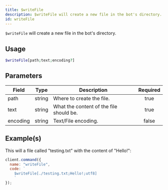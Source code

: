 ```yaml
---
title: $writeFile
description: $writeFile will create a new file in the bot's directory.
id: writeFile
---
```


`$writeFile` will create a new file in the bot's directory.

## Usage

```php
$writeFile[path;text;encoding?]
```

## Parameters

| Field    | Type   | Description                             | Required |
| -------- | ------ | --------------------------------------- | :------: |
| path     | string | Where to create the file.               |   true   |
| text     | string | What the content of the file should be. |   true   |
| encoding | string | Text/File encoding.                     |  false   |

## Example(s)

This will a file called "testing.txt" with the content of "Hello!":

```javascript
client.command({
  name: "writeFile",
  code: `
    $writeFile[./testing.txt;Hello!;utf8]
    `
});
```

